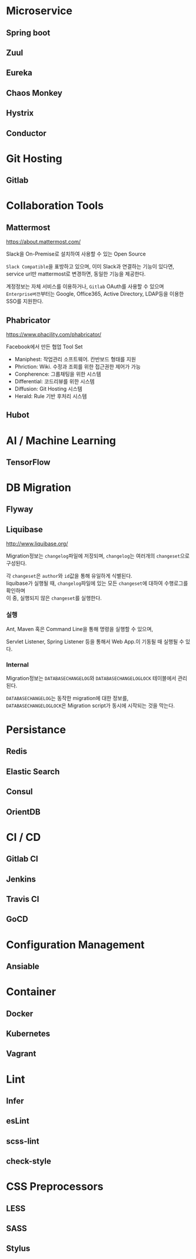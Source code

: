 # Microservice
## Spring boot
## Zuul
## Eureka
## Chaos Monkey
## Hystrix
## Conductor

# Git Hosting
## Gitlab

# Collaboration Tools
## Mattermost
https://about.mattermost.com/

Slack을 On-Premise로 설치하여 사용할 수 있는 Open Source

`Slack Compatible`을 표방하고 있으며, 이미 Slack과 연결하는 기능이 있다면,<br >
service url만 mattermost로 변경하면, 동일한 기능을 제공한다.

계정정보는 자체 서비스를 이용하거나, `Gitlab` OAuth를 사용할 수 있으며<br >
`Enterprise버전`부터는 Google, Office365, Active Directory, LDAP등을 이용한 SSO를 지원한다.


## Phabricator 
https://www.phacility.com/phabricator/

Facebook에서 만든 협업 Tool Set

- Maniphest: 작업관리 소프트웨어. 칸반보드 형태를 지원
- Phriction: Wiki. 수정과 조회를 위한 접근권한 제어가 가능
- Conpherence: 그룹채팅을 위한 시스템
- Differential: 코드리뷰를 위한 시스템
- Diffusion: Git Hosting 시스템
- Herald: Rule 기반 후처리 시스템

## Hubot

# AI / Machine Learning
## TensorFlow

# DB Migration
## Flyway
## Liquibase
http://www.liquibase.org/

Migration정보는 `changelog`파일에 저장되며, `changelog`는 여러개의 `changeset`으로 구성된다.

각 `changeset`은 `author`와 `id`값을 통해 유일하게 식별된다.<br>
liquibase가 실행될 때, `changelog`파일에 있는 모든 `changeset`에 대하여 수행로그를 확인하며 <br >
이 중, 실행되지 않은 `changeset`를 실행한다.


### 실행
Ant, Maven 혹은 Command Line을 통해 명령을 실행할 수 있으며,

Servlet Listener, Spring Listener 등을 통해서 Web App.이 기동될 때 실행될 수 있다.

### Internal
Migration정보는 `DATABASECHANGELOG`와 `DATABASECHANGELOGLOCK` 테이블에서 관리된다.

`DATABASECHANGELOG`는 동작한 migration에 대한 정보를,<br />
`DATABASECHANGELOGLOCK`은 Migration script가 동시에 시작되는 것을 막는다.



# Persistance
## Redis
## Elastic Search
## Consul
## OrientDB

# CI / CD
## Gitlab CI
## Jenkins
## Travis CI
## GoCD

# Configuration Management
## Ansiable

# Container
## Docker
## Kubernetes
## Vagrant

# Lint
## Infer
## esLint
## scss-lint
## check-style

# CSS Preprocessors
## LESS
## SASS
## Stylus
